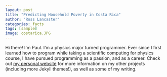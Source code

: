 ```yaml
---
layout: post
title: "Predicting Household Poverty in Costa Rica"
author: "Ross Lancaster"
categories: facts
tags: [sample]
image: costarica.JPG
---
```


Hi there! I'm Paul. I’m a physics major turned programmer. Ever since I first learned how to program while taking a scientific computing for physics course, I have pursued programming as a passion, and as a career. Check out [my personal website](https://www.lenpaul.com/) for more information on my other projects (including more Jekyll themes!), as well as some of my writing.
